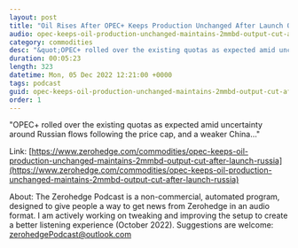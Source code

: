 ```yaml
---
layout: post
title: "Oil Rises After OPEC+ Keeps Production Unchanged After Launch Of Russia Price Cap"
audio: opec-keeps-oil-production-unchanged-maintains-2mmbd-output-cut-after-launch-russia-1
category: commodities
desc: "&quot;OPEC+ rolled over the existing quotas as expected amid uncertainty around Russian flows following the price cap, and a weaker China...&quot;"
duration: 00:05:23
length: 323
datetime: Mon, 05 Dec 2022 12:21:00 +0000
tags: podcast
guid: opec-keeps-oil-production-unchanged-maintains-2mmbd-output-cut-after-launch-russia-0
order: 1
---
```

&quot;OPEC+ rolled over the existing quotas as expected amid uncertainty around Russian flows following the price cap, and a weaker China...&quot;

Link: [https://www.zerohedge.com/commodities/opec-keeps-oil-production-unchanged-maintains-2mmbd-output-cut-after-launch-russia](https://www.zerohedge.com/commodities/opec-keeps-oil-production-unchanged-maintains-2mmbd-output-cut-after-launch-russia)

About: The Zerohedge Podcast is a non-commercial, automated program, designed to give people a way to get news from Zerohedge in an audio format.  I am actively working on tweaking and improving the setup to create a better listening experience (October 2022).  Suggestions are welcome: [zerohedgePodcast@outlook.com](mailto:zerohedgePodcast@outlook.com)
